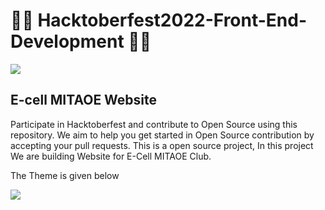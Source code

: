 # 🥇🥇 Hacktoberfest2022-Front-End-Development  🏅🏅

![](/Images/Hactktoberfest.png)

## E-cell MITAOE  Website

Participate in Hacktoberfest and contribute to Open Source using this repository. We aim to help you get started in Open Source contribution by accepting your pull requests. This is a open source project, In this project We are building Website for E-Cell MITAOE Club.

The Theme is given below

![](/Images/UI.png)


